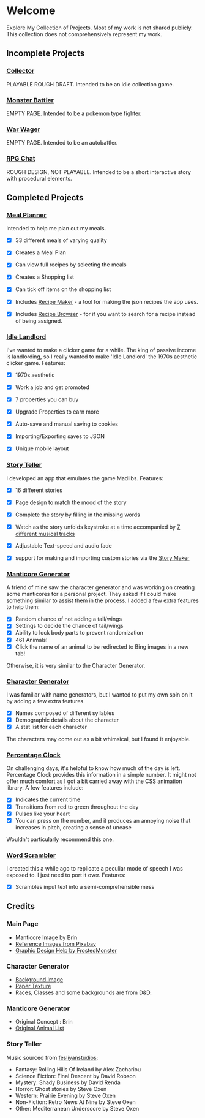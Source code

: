 # Welcome

Explore My Collection of Projects. Most of my work is not shared publicly. This collection does not comprehensively represent my work.


## Incomplete Projects

### [Collector](Collector/Collector.html)

PLAYABLE ROUGH DRAFT. Intended to be an idle collection game.

### [Monster Battler](MonsterBattler/MonsterBattler.html)

EMPTY PAGE. Intended to be a pokemon type fighter.

### [War Wager](WarWager/WarWager.html)

EMPTY PAGE. Intended to be an autobattler.

### [RPG Chat](RPGchat/RPGchat.html)

ROUGH DESIGN, NOT PLAYABLE. Intended to be a short interactive story with procedural elements.

## Completed Projects

### [Meal Planner](MealPlanner/MealPlanner.html)

Intended to help me plan out my meals.

- [x] 33 different meals of varying quality
- [x] Creates a Meal Plan
- [x] Can view full recipes by selecting the meals
- [x] Creates a Shopping list
- [x] Can tick off items on the shopping list
- [x] Includes [Recipe Maker](MealPlanner/RecipeMaker.html) - a tool for making the json recipes the app uses.
- [x] Includes [Recipe Browser](MealPlanner/RecipeBrowser.html) - for if you want to search for a recipe instead of being assigned.


### [Idle Landlord](IdleLandlord/IdleLandlord.html)

I've wanted to make a clicker game for a while. The king of passive income is landlording, so I really wanted to make 'Idle Landlord' the 1970s aesthetic clicker game. Features:

- [x] 1970s aesthetic
- [x] Work a job and get promoted
- [x] 7 properties you can buy
- [x] Upgrade Properties to earn more
- [x] Auto-save and manual saving to cookies
- [x] Importing/Exporting saves to JSON
- [x] Unique mobile layout


### [Story Teller](StoryTeller/StoryTeller.html)

I developed an app that emulates the game Madlibs. Features:

- [x] 16 different stories
- [x] Page design to match the mood of the story
- [x] Complete the story by filling in the missing words
- [x] Watch as the story unfolds keystroke at a time accompanied by [7 different musical tracks](StoryTeller/README.md)
- [x] Adjustable Text-speed and audio fade
- [x] support for making and importing custom stories via the [Story Maker](StoryTeller/StoryMaker.html)


### [Manticore Generator](ManticoreGenerator/ManticoreGenerator.html)

A friend of mine saw the character generator and was working on creating some manticores for a personal project. They asked if I could make something similar to assist them in the process. I added a few extra features to help them:

- [x] Random chance of not adding a tail/wings
- [x] Settings to decide the chance of tail/wings
- [x] Ability to lock body parts to prevent randomization
- [x] 461 Animals!
- [x] Click the name of an animal to be redirected to Bing images in a new tab!

Otherwise, it is very similar to the Character Generator.


### [Character Generator](CharacterGenerator/CharacterGenerator.html)

I was familiar with name generators, but I wanted to put my own spin on it by adding a few extra features.

- [x] Names composed of different syllables
- [x] Demographic details about the character
- [x] A stat list for each character

The characters may come out as a bit whimsical, but I found it enjoyable.


### [Percentage Clock](PercentageClock/PercentageClock.html)

On challenging days, it's helpful to know how much of the day is left. Percentage Clock provides this information in a simple number. It might not offer much comfort as I got a bit carried away with the CSS animation library. A few features include:

- [x] Indicates the current time
- [x] Transitions from red to green throughout the day
- [x] Pulses like your heart
- [x] You can press on the number, and it produces an annoying noise that increases in pitch, creating a sense of unease

Wouldn't particularly recommend this one.


### [Word Scrambler](WordScrambler/WordScrambler.html)

I created this a while ago to replicate a peculiar mode of speech I was exposed to. I just need to port it over. Features:

- [x] Scrambles input text into a semi-comprehensible mess


## Credits

### Main Page
- Manticore Image by Brin
- [Reference Images from Pixabay](https://pixabay.com)
- [Graphic Design Help by FrostedMonster](https://www.frostedmonster.com/)


### Character Generator
- [Background Image](https://www.pexels.com/photo/empty-brown-canvas-235985/)
- [Paper Texture](https://pixabay.com/photos/paper-old-texture-parchment-1074131/)
- Races, Classes and some backgrounds are from D&D.

### Manticore Generator
- Original Concept : Brin
- [Original Animal List](https://gist.github.com/atduskgreg/3cf8ef48cb0d29cf151bedad81553a54)


### Story Teller
Music sourced from [fesliyanstudios](https://www.fesliyanstudios.com/):
- Fantasy: Rolling Hills Of Ireland by Alex Zachariou
- Science Fiction: Final Descent by David Robson
- Mystery: Shady Business by David Renda
- Horror: Ghost stories by Steve Oxen
- Western: Prairie Evening by Steve Oxen
- Non-Fiction: Retro News At Nine by Steve Oxen
- Other: Mediterranean Underscore by Steve Oxen